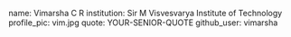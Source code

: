 name: Vimarsha C R
institution: Sir M Visvesvarya Institute of Technology
profile_pic: vim.jpg
quote: YOUR-SENIOR-QUOTE 
github_user: vimarsha
